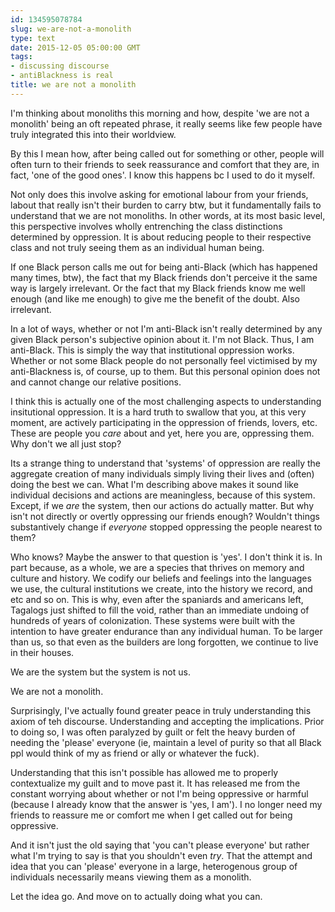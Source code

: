 ```yaml
---
id: 134595078784
slug: we-are-not-a-monolith
type: text
date: 2015-12-05 05:00:00 GMT
tags:
- discussing discourse
- antiBlackness is real
title: we are not a monolith
---
```

I'm thinking about monoliths this morning and how, despite 'we are not a monolith' being an oft repeated phrase, it really seems like few people have truly integrated this into their worldview.

By this I mean how, after being called out for something or other, people will often turn to their friends to seek reassurance and comfort that they are, in fact, 'one of the good ones'. I know this happens bc I used to do it myself. 

Not only does this involve asking for emotional labour from your friends, labout that really isn't their burden to carry btw, but it fundamentally fails to understand that we are not monoliths. In other words, at its most basic level, this perspective involves wholly entrenching the class distinctions determined by oppression. It is about reducing people to their respective class and not truly seeing them as an individual human being.

If one Black person calls me out for being anti-Black (which has happened many times, btw), the fact that my Black friends don't perceive it the same way is largely irrelevant. Or the fact that my Black friends know me well enough (and like me enough) to give me the benefit of the doubt. Also irrelevant. 

In a lot of ways, whether or not I'm anti-Black isn't really determined by any given Black person's subjective opinion about it. I'm not Black. Thus, I am anti-Black. This is simply the way that institutional oppression works. Whether or not some Black people do not personally feel victimised by my anti-Blackness is, of course, up to them. But this personal opinion does not and cannot change our relative positions.

I think this is actually one of the most challenging aspects to understanding insitutional oppression. It is a hard truth to swallow that you, at this very moment, are actively participating in the oppression of friends, lovers, etc. These are people you *care* about and yet, here you are, oppressing them. Why don't we all just stop?

Its a strange thing to understand that 'systems' of oppression are really the aggregate creation of many individuals simply living their lives and (often) doing the best we can. What I'm describing above makes it sound like individual decisions and actions are meaningless, because of this system. Except, if we *are* the system, then our actions do actually matter. But why isn't not directly or overtly oppressing our friends enough? Wouldn't things substantively change if *everyone* stopped oppressing the people nearest to them?

Who knows? Maybe the answer to that question is 'yes'. I don't think it is. In part because, as a whole, we are a species that thrives on memory and culture and history. We codify our beliefs and feelings into the languages we use, the cultural institutions we create, into the history we record, and etc and so on. This is why, even after the spaniards and americans left, Tagalogs just shifted to fill the void, rather than an immediate undoing of hundreds of years of colonization. These systems were built with the intention to have greater endurance than any individual human. To be larger than us, so that even as the builders are long forgotten, we continue to live in their houses.

We are the system but the system is not us.

We are not a monolith.

Surprisingly, I've actually found greater peace in truly understanding this axiom of teh discourse. Understanding and accepting the implications. Prior to doing so, I was often paralyzed by guilt or felt the heavy burden of needing the 'please' everyone (ie, maintain a level of purity so that all Black ppl would think of my as friend or ally or whatever the fuck).

Understanding that this isn't possible has allowed me to properly contextualize my guilt and to move past it. It has released me from the constant worrying about whether or not I'm being oppressive or harmful (because I already know that the answer is 'yes, I am'). I no longer need my friends to reassure me or comfort me when I get called out for being oppressive. 

And it isn't just the old saying that 'you can't please everyone' but rather what I'm trying to say is that you shouldn't even *try*. That the attempt and idea that you can 'please' everyone in a large, heterogenous group of individuals necessarily means viewing them as a monolith.

Let the idea go. And move on to actually doing what you can.